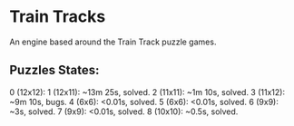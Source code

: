 # Train Tracks

An engine based around the Train Track puzzle games.

## Puzzles States:

0 (12x12): 
1 (12x11): ~13m 25s, solved.
2 (11x11): ~1m 10s,  solved.
3 (11x12): ~9m 10s,  bugs.
4 (6x6):   <0.01s,   solved.
5 (6x6):   <0.01s,   solved.
6 (9x9):   ~3s,      solved.
7 (9x9):   <0.01s,   solved.
8 (10x10): ~0.5s,    solved.
